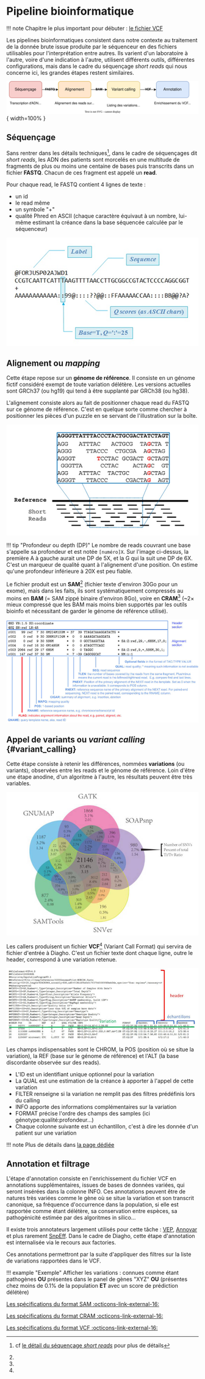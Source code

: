 # Pipeline bioinformatique

!!! note
    Chapitre le plus important pour débuter : [le fichier VCF](../../bioinformatics/vcf.md)

Les pipelines bioinformatiques consistent dans notre contexte au traitement de la donnée
brute issue produite par le séquenceur en des fichiers utilisables pour l'interprétation
entre autres.
Ils varient d'un laboratoire à l'autre, voire d'une indication à l'autre, utilisent différents
outils, différentes configurations, mais dans le cadre du séquençage _short reads_ qui nous
concerne ici, les grandes étapes restent similaires.

![Diagramme pipeline](./../images/pipeline.svg){ width=100% }

## Séquençage

Sans rentrer dans les détails techniques[^1], dans le cadre de séquençages dit _short
reads_, les ADN des patients sont morcelés en une multitude de fragments de plus ou
moins une centaine de bases puis transcrits dans un fichier **FASTQ**. Chacun de ces
fragment est appelé un **read**.

Pour chaque read, le FASTQ contient 4 lignes de texte :

- un id
- le read même
- un symbole "+"
- qualité Phred en ASCII (chaque caractère équivaut à un nombre, lui-même estimant la
  créance dans la base séquencée calculée par le séquenceur)

![FastQ](../images/fastq.png)

## Alignement ou _mapping_

Cette étape repose sur un **génome de référence**. Il consiste en un génome fictif
considéré exempt de toute variation délétère. Les versions actuelles sont GRCh37 (ou
hg19) qui tend à être supplanté par GRCh38 (ou hg38).

L'alignement consiste alors au fait de positionner chaque read du FASTQ sur ce génome de
référence. C'est en quelque sorte comme chercher à positionner les pièces d'un puzzle en
se servant de l'illustration sur la boîte.

[![Alignement](./../images/mapping.jpg)](./../images/mapping.jpg)

!!! tip "Profondeur ou depth (DP)"
    Le nombre de reads couvrant une base s'appelle sa
    profondeur et est notée `[numéro]X`. Sur l'image ci-dessus, la première A à gauche
    aurait une DP de 5X, et la G qui la suit une DP de 6X.
    C'est un marqueur de qualité quant à l'alignement d'une position. On estime qu'une profondeur
    inférieure à 20X est peu fiable.

Le fichier produit est un **SAM**[^2] (fichier texte d'environ 30Go pour un exome),
mais dans les faits, ils sont systématiquement compressés au moins en **BAM** (= SAM
zippé binaire d'environ 8Go), voire en **CRAM**[^3] (~2× mieux compressé que les BAM
mais moins bien supportés par les outils bioinfo et nécessitant de garder le génome de
référence utilisé).

![SAM](../images/sam.jpg)

## Appel de variants ou _variant calling_ {#variant_calling}

Cette étape consiste à retenir les différences, nommées **variations** (ou variants),
observées entre les reads et le génome de référence. Loin d'être une étape anodine, d'un
algoritme à l'autre, les résultats peuvent être très variables.

![Callingdiff](../images/callingdiff.jpg)

Les callers produisent un fichier **VCF**[^4] (Variant Call Format) qui servira de
fichier d'entrée à Diagho.
C'est un fichier texte dont chaque ligne, outre le header, correspond à une variation retenue.

![VCF](../images/vcf.jpg)

Les champs indispensables sont le CHROM, la POS (position où se situe la variation), la
REF (base sur le génome de référence) et l'ALT (la base discordante observée sur des
reads).

- L'ID est un identifiant unique optionnel pour la variation
- La QUAL est une estimation de la créance à apporter à l'appel de cette variation
- FILTER renseigne si la variation ne remplit pas des filtres prédéfinis lors du calling
- INFO apporte des informations complémentaires sur la variation
- FORMAT précise l'ordre des champs des samples (ici génotype:qualité:profondeur…)
- Chaque colonne suivante est un échantillon, c'est à dire les donnée d'un patient sur
  une variation

!!! note
    Plus de détails dans [la page dédiée](../../bioinformatics/vcf.md)

## Annotation et filtrage

L'étape d'annotation consiste en l'enrichissement du fichier VCF en annotations
supplémentaires, issues de bases de données variées, qui seront insérées dans la colonne
INFO.
Ces annotations peuvent être de natures très variées comme le gène où se situe la variation
et son transcrit canonique, sa fréquence d'occurrence dans la population, si elle est rapportée
comme étant délétère, sa conservation entre espèces, sa pathogénicité estimée par des algoritmes
in silico…

Il existe trois annotateurs largement utilisés pour cette tâche :
[VEP](https://www.ensembl.org/info/docs/tools/vep/index.html),
[Annovar](https://annovar.openbioinformatics.org/en/latest/) et plus rarement
[SnpEff](https://pcingola.github.io/SnpEff/).
Dans le cadre de Diagho, cette étape d'annotation est internalisée via le recours aux factories.

Ces annotations permettront par la suite d'appliquer des filtres sur la liste de
variations rapportées dans le VCF.

!!! example "Exemple" 
    Afficher les variations :
    connues comme étant pathogènes
    **OU** présentes dans le panel de gènes "XYZ"
    **OU** (présentes chez moins de 0.1% de la population **ET** avec un score de prédiction
    délétère)

[^1]: cf [le détail du séquençage _short reads_](../pour-aller-plus-loin/sequencing.md) pour plus de détails
[^2]:
[Les spécifications du format SAM :octicons-link-external-16:](https://samtools.github.io/hts-specs/SAMv1.pdf)
[^3]:
[Les spécifications du format CRAM :octicons-link-external-16:](https://samtools.github.io/hts-specs/CRAMv3.pdf)
[^4]:
[Les spécifications du format VCF :octicons-link-external-16:](https://samtools.github.io/hts-specs/VCFv4.4.pdf)
